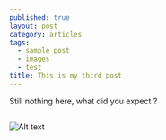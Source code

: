 ```yaml
---
published: true
layout: post
category: articles
tags: 
  - sample post
  - images
  - test
title: This is my third post
---
```




Still nothing here, what did you expect ?

##
![Alt text](http://a-z-animals.com/media/animals/images/470x370/baboon.jpg)

